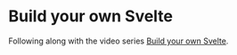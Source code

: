 # Build your own Svelte

Following along with the video series [Build your own Svelte](https://www.youtube.com/playlist?list=PLoKaNN3BjQX1OQmFzK9SJnFXEurm1-UxQ).
